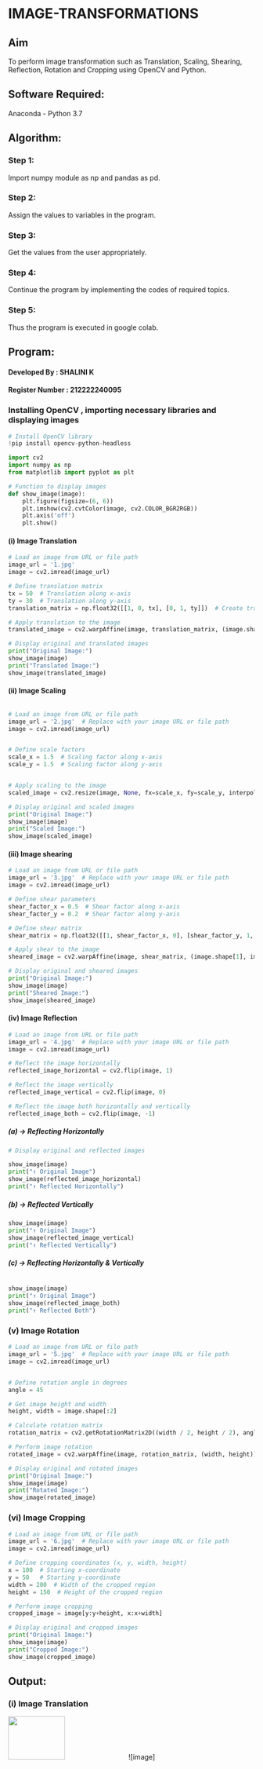 # IMAGE-TRANSFORMATIONS

## Aim
To perform image transformation such as Translation, Scaling, Shearing, Reflection, Rotation and Cropping using OpenCV and Python.

## Software Required:
Anaconda - Python 3.7

## Algorithm:
### Step 1: 
Import numpy module as np and pandas as pd.
### Step 2: 
Assign the values to variables in the program.
### Step 3: 
Get the values from the user appropriately.
### Step 4: 
Continue the program by implementing the codes of required topics.
### Step 5: 
Thus the program is executed in google colab.

## Program:

#### Developed By : SHALINI K
#### Register Number : 212222240095

### Installing OpenCV , importing necessary libraries and displaying images  

```py
# Install OpenCV library
!pip install opencv-python-headless

import cv2
import numpy as np
from matplotlib import pyplot as plt

# Function to display images 
def show_image(image):
    plt.figure(figsize=(6, 6))
    plt.imshow(cv2.cvtColor(image, cv2.COLOR_BGR2RGB))
    plt.axis('off')
    plt.show()

```

#### (i) Image Translation
```py
# Load an image from URL or file path
image_url = '1.jpg'  
image = cv2.imread(image_url)

# Define translation matrix
tx = 50  # Translation along x-axis
ty = 30  # Translation along y-axis
translation_matrix = np.float32([[1, 0, tx], [0, 1, ty]])  # Create translation matrix

# Apply translation to the image
translated_image = cv2.warpAffine(image, translation_matrix, (image.shape[1], image.shape[0]))

# Display original and translated images
print("Original Image:")
show_image(image)
print("Translated Image:")
show_image(translated_image)
```

#### (ii) Image Scaling
```py

# Load an image from URL or file path
image_url = '2.jpg'  # Replace with your image URL or file path
image = cv2.imread(image_url)


# Define scale factors
scale_x = 1.5  # Scaling factor along x-axis
scale_y = 1.5  # Scaling factor along y-axis


# Apply scaling to the image
scaled_image = cv2.resize(image, None, fx=scale_x, fy=scale_y, interpolation=cv2.INTER_LINEAR)

# Display original and scaled images
print("Original Image:")
show_image(image)
print("Scaled Image:")
show_image(scaled_image)

```




#### (iii) Image shearing
```py
# Load an image from URL or file path
image_url = '3.jpg'  # Replace with your image URL or file path
image = cv2.imread(image_url)

# Define shear parameters
shear_factor_x = 0.5  # Shear factor along x-axis
shear_factor_y = 0.2  # Shear factor along y-axis

# Define shear matrix
shear_matrix = np.float32([[1, shear_factor_x, 0], [shear_factor_y, 1, 0]])

# Apply shear to the image
sheared_image = cv2.warpAffine(image, shear_matrix, (image.shape[1], image.shape[0]))

# Display original and sheared images
print("Original Image:")
show_image(image)
print("Sheared Image:")
show_image(sheared_image)

```



#### (iv) Image Reflection

```py
# Load an image from URL or file path
image_url = '4.jpg'  # Replace with your image URL or file path
image = cv2.imread(image_url)

# Reflect the image horizontally
reflected_image_horizontal = cv2.flip(image, 1)

# Reflect the image vertically
reflected_image_vertical = cv2.flip(image, 0)

# Reflect the image both horizontally and vertically
reflected_image_both = cv2.flip(image, -1)

```

##### (a) → Reflecting Horizontally

```py
# Display original and reflected images

show_image(image)
print("↑ Original Image")
show_image(reflected_image_horizontal)
print("↑ Reflected Horizontally")
```

##### (b) → Reflected Vertically

```py
show_image(image)
print("↑ Original Image")
show_image(reflected_image_vertical)
print("↑ Reflected Vertically")

```

##### (c) → Reflecting Horizontally & Vertically
```py

show_image(image)
print("↑ Original Image")
show_image(reflected_image_both)
print("↑ Reflected Both")

```

### (v) Image Rotation

```py
# Load an image from URL or file path
image_url = '5.jpg'  # Replace with your image URL or file path
image = cv2.imread(image_url)


# Define rotation angle in degrees
angle = 45

# Get image height and width
height, width = image.shape[:2]

# Calculate rotation matrix
rotation_matrix = cv2.getRotationMatrix2D((width / 2, height / 2), angle, 1)

# Perform image rotation
rotated_image = cv2.warpAffine(image, rotation_matrix, (width, height))

# Display original and rotated images
print("Original Image:")
show_image(image)
print("Rotated Image:")
show_image(rotated_image)

```



### (vi) Image Cropping

```py
# Load an image from URL or file path
image_url = '6.jpg'  # Replace with your image URL or file path
image = cv2.imread(image_url)

# Define cropping coordinates (x, y, width, height)
x = 100  # Starting x-coordinate
y = 50   # Starting y-coordinate
width = 200  # Width of the cropped region
height = 150  # Height of the cropped region

# Perform image cropping
cropped_image = image[y:y+height, x:x+width]

# Display original and cropped images
print("Original Image:")
show_image(image)
print("Cropped Image:")
show_image(cropped_image)

```


## Output:

### (i) Image Translation
<img height=15% width=48% src="">
![image](https://github.com/shalinikannan23/IMAGE-TRANSFORMATIONS/assets/118656529/29c1dde6-653d-46a0-b427-a2eb49039165)

![image](https://github.com/shalinikannan23/IMAGE-TRANSFORMATIONS/assets/118656529/7c3ed51e-a382-482c-9f6b-f4c0ae5e6240)




### (ii) Image Scaling
![image](https://github.com/shalinikannan23/IMAGE-TRANSFORMATIONS/assets/118656529/30e55c7b-3f2a-49d1-b59c-8182b7a6eda1)
![image](https://github.com/shalinikannan23/IMAGE-TRANSFORMATIONS/assets/118656529/82fa986d-8131-43c2-ac88-c4a2b7aeac4c)


### (iii) Image shearing

![image](https://github.com/shalinikannan23/IMAGE-TRANSFORMATIONS/assets/118656529/05ba513b-7c51-4ba4-a54e-c8c4ffaaab9b)
![image](https://github.com/shalinikannan23/IMAGE-TRANSFORMATIONS/assets/118656529/112f8ce9-b3af-45e8-b060-46ee3493fc51)


### (iv) Image Reflection

#### Reflecting Horizontally

![image](https://github.com/shalinikannan23/IMAGE-TRANSFORMATIONS/assets/118656529/6d477f87-b263-446a-8ea9-3db3f724edea)
![image](https://github.com/shalinikannan23/IMAGE-TRANSFORMATIONS/assets/118656529/009c6f79-a460-43fc-8096-fdadebb5412b)


#### Reflecting Vertically
![image](https://github.com/shalinikannan23/IMAGE-TRANSFORMATIONS/assets/118656529/4c9fc26b-af4a-40ff-9fe7-93d705350566)
![image](https://github.com/shalinikannan23/IMAGE-TRANSFORMATIONS/assets/118656529/fd3dafaa-0dcb-45de-9d63-06a4587b38d4)


#### Reflecting Horizontally & Vertically
![image](https://github.com/shalinikannan23/IMAGE-TRANSFORMATIONS/assets/118656529/be580f93-d376-4ac3-b105-cceb12f1b99f)

![image](https://github.com/shalinikannan23/IMAGE-TRANSFORMATIONS/assets/118656529/8e42be40-4a88-4471-8fc8-898c6e6ae1f2)


### (v) Image Rotation
![image](https://github.com/shalinikannan23/IMAGE-TRANSFORMATIONS/assets/118656529/d2a9e0be-042b-49f6-a138-f501ed6d7728)


### (vi) Image Cropping
![image](https://github.com/shalinikannan23/IMAGE-TRANSFORMATIONS/assets/118656529/e0cadb83-1b19-454f-8cec-ea531edec65a)

![image](https://github.com/shalinikannan23/IMAGE-TRANSFORMATIONS/assets/118656529/1d1320f8-282c-4975-9623-95278c1b696f)


## Result: 

### Thus the different image transformations such as Translation, Scaling, Shearing, Reflection, Rotation and Cropping are done using OpenCV and python programming.
